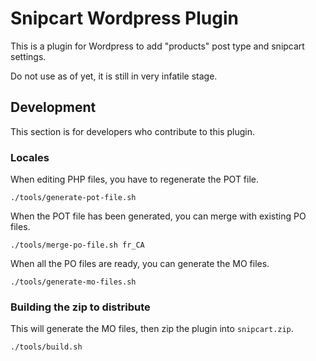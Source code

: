 Snipcart Wordpress Plugin
=========================

This is a plugin for Wordpress to add "products" post type and snipcart settings.

Do not use as of yet, it is still in very infatile stage.

## Development

This section is for developers who contribute to this plugin.

### Locales

When editing PHP files, you have to regenerate the POT file.

    ./tools/generate-pot-file.sh

When the POT file has been generated, you can merge with existing PO files.

    ./tools/merge-po-file.sh fr_CA

When all the PO files are ready, you can generate the MO files.

    ./tools/generate-mo-files.sh

### Building the zip to distribute

This will generate the MO files, then zip the plugin into `snipcart.zip`.

    ./tools/build.sh
